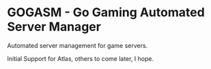 # GOGASM - Go Gaming Automated Server Manager

Automated server management for game servers.

Initial Support for Atlas, others to come later, I hope.